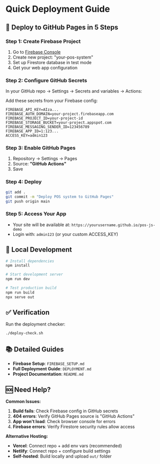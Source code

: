 # Quick Deployment Guide

## 🚀 Deploy to GitHub Pages in 5 Steps

### Step 1: Create Firebase Project
1. Go to [Firebase Console](https://console.firebase.google.com/)
2. Create new project: "your-pos-system"
3. Set up Firestore database in test mode
4. Get your web app configuration

### Step 2: Configure GitHub Secrets
In your GitHub repo → Settings → Secrets and variables → Actions:

Add these secrets from your Firebase config:
```
FIREBASE_API_KEY=AIza...
FIREBASE_AUTH_DOMAIN=your-project.firebaseapp.com
FIREBASE_PROJECT_ID=your-project-id
FIREBASE_STORAGE_BUCKET=your-project.appspot.com
FIREBASE_MESSAGING_SENDER_ID=123456789
FIREBASE_APP_ID=1:123...
ACCESS_KEY=admin123
```

### Step 3: Enable GitHub Pages
1. Repository → Settings → Pages
2. Source: **"GitHub Actions"**
3. Save

### Step 4: Deploy
```bash
git add .
git commit -m "Deploy POS system to GitHub Pages"
git push origin main
```

### Step 5: Access Your App
- Your site will be available at: `https://yourusername.github.io/pos-js-demo`
- Login with: `admin123` (or your custom ACCESS_KEY)

## 🔧 Local Development

```bash
# Install dependencies
npm install

# Start development server
npm run dev

# Test production build
npm run build
npx serve out
```

## ✅ Verification

Run the deployment checker:
```bash
./deploy-check.sh
```

## 📚 Detailed Guides

- **Firebase Setup**: `FIREBASE_SETUP.md`
- **Full Deployment Guide**: `DEPLOYMENT.md`
- **Project Documentation**: `README.md`

## 🆘 Need Help?

**Common Issues:**
1. **Build fails**: Check Firebase config in GitHub secrets
2. **404 errors**: Verify GitHub Pages source is "GitHub Actions"
3. **App won't load**: Check browser console for errors
4. **Firebase errors**: Verify Firestore security rules allow access

**Alternative Hosting:**
- **Vercel**: Connect repo + add env vars (recommended)
- **Netlify**: Connect repo + configure build settings
- **Self-hosted**: Build locally and upload `out/` folder
